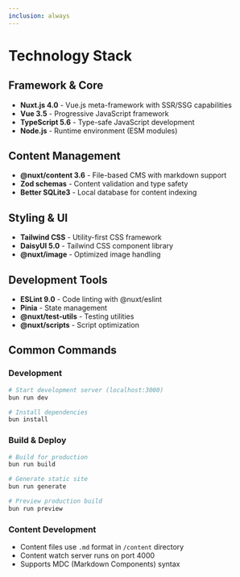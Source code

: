 ```yaml
---
inclusion: always
---
```


# Technology Stack

## Framework & Core
- **Nuxt.js 4.0** - Vue.js meta-framework with SSR/SSG capabilities
- **Vue 3.5** - Progressive JavaScript framework
- **TypeScript 5.6** - Type-safe JavaScript development
- **Node.js** - Runtime environment (ESM modules)

## Content Management
- **@nuxt/content 3.6** - File-based CMS with markdown support
- **Zod schemas** - Content validation and type safety
- **Better SQLite3** - Local database for content indexing

## Styling & UI
- **Tailwind CSS** - Utility-first CSS framework
- **DaisyUI 5.0** - Tailwind CSS component library
- **@nuxt/image** - Optimized image handling

## Development Tools
- **ESLint 9.0** - Code linting with @nuxt/eslint
- **Pinia** - State management
- **@nuxt/test-utils** - Testing utilities
- **@nuxt/scripts** - Script optimization

## Common Commands

### Development
```bash
# Start development server (localhost:3000)
bun run dev

# Install dependencies
bun install
```

### Build & Deploy
```bash
# Build for production
bun run build

# Generate static site
bun run generate

# Preview production build
bun run preview
```

### Content Development
- Content files use `.md` format in `/content` directory
- Content watch server runs on port 4000
- Supports MDC (Markdown Components) syntax